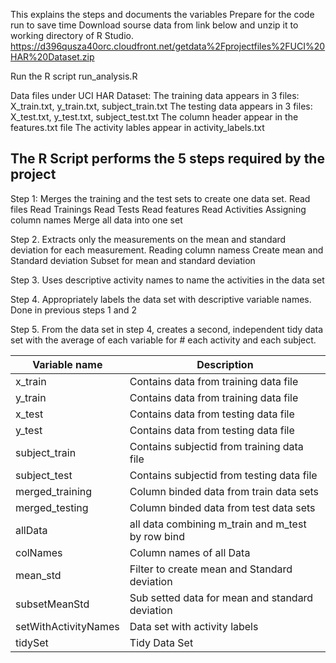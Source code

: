 This explains the steps and documents the variables 
Prepare for the code run to save time
Download sourse data from link below and unzip it to working directory of R Studio.
https://d396qusza40orc.cloudfront.net/getdata%2Fprojectfiles%2FUCI%20HAR%20Dataset.zip

Run the R script run_analysis.R

Data files under UCI HAR Dataset:
The training data appears in 3 files: X_train.txt, y_train.txt, subject_train.txt
The testing data appears in 3 files: X_test.txt, y_test.txt, subject_test.txt
The column header appear in the features.txt file
The activity lables appear in activity_labels.txt

## The R Script performs the 5 steps required by the project
Step 1: Merges the training and the test sets to create one data set.
        Read files
        Read Trainings
        Read Tests
        Read features
        Read Activities
        Assigning column names
        Merge all data into one set

Step 2. Extracts only the measurements on the mean and standard deviation for each measurement.
        Reading column namess
        Create mean and Standard deviation
        Subset for mean and standard deviation
        
Step 3.	Uses descriptive activity names to name the activities in the data set

Step 4.	Appropriately labels the data set with descriptive variable names.
        Done in previous steps 1 and 2
        
Step 5.	From the data set in step 4, creates a second, independent tidy data set with the average of each variable for # each activity and each subject.

Variable name           | Description
------------------------|------------
x_train                 |Contains data from training data file
y_train                 |Contains data from training data file
x_test                  |Contains data from testing data file
y_test                  |Contains data from testing data file
subject_train           |Contains subjectid from training data file
subject_test            |Contains subjectid from testing data file
merged_training         |Column binded data from train data sets
merged_testing          |Column binded data from test data sets
allData                 |all data combining m_train and m_test by row bind
colNames                | Column names of all Data
mean_std                | Filter to create mean and Standard deviation
subsetMeanStd           | Sub setted data for mean and standard deviation
setWithActivityNames    | Data set with activity labels
tidySet                 | Tidy Data Set

 
